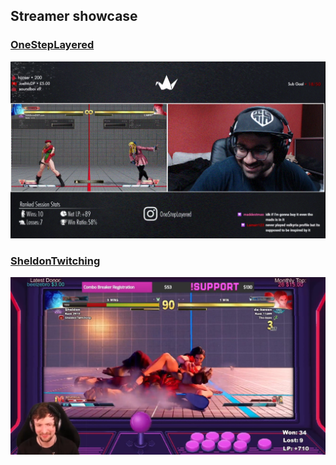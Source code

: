 ## Streamer showcase
### [OneStepLayered](https://twitch.tv/OneStepLayered)
![stream](https://raw.githubusercontent.com/williamsjokvist/cfn-tracker/master/web/public/osl.gif "OneStepLayered")
### [SheldonTwitching](https://twitch.tv/SheldonTwitching)
![stream](https://raw.githubusercontent.com/williamsjokvist/cfn-tracker/master/web/public/sheldon.jpg "SheldonTwitching")
